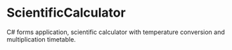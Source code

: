 # ScientificCalculator
C# forms application, scientific calculator with temperature conversion and multiplication timetable.
